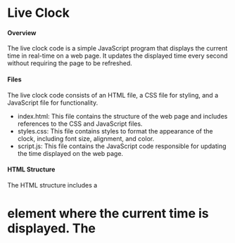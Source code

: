 # Live Clock

#### Overview
The live clock code is a simple JavaScript program that displays the current time in real-time on a web page. It updates the displayed time every second without requiring the page to be refreshed.

#### Files
The live clock code consists of an HTML file, a CSS file for styling, and a JavaScript file for functionality.
- index.html: This file contains the structure of the web page and includes references to the CSS and JavaScript files.
- styles.css: This file contains styles to format the appearance of the clock, including font size, alignment, and color.
- script.js: This file contains the JavaScript code responsible for updating the time displayed on the web page.

#### HTML Structure
The HTML structure includes a <h1> element where the current time is displayed. The <script> tag at the end of the body loads the JavaScript file to enable the functionality.

#### CSS Styles
The CSS styles define the appearance of the clock, including font size, alignment, font family, and color.

#### JavaScript Functionality
The JavaScript code fetches the current time from the system clock and updates the content of the <h1> element with the current time every second using the setInterval() function.

The showTime() function retrieves the current time, formats it, and updates the content of the <h1> element with the formatted time.

#### Usage
To use the live clock code, simply include the HTML, CSS, and JavaScript files in your web project. Make sure all files are in the same directory. When the HTML file is opened in a web browser, the current time will be displayed and updated in real-time.

#### Customization
You can customize the appearance of the clock by modifying the CSS styles in the styles.css file.
You can adjust the time format or add additional features to the clock by modifying the JavaScript code in the script.js file.

#### Dependencies
The live clock code does not have any external dependencies and relies solely on HTML, CSS, and JavaScript for functionality.

#### Compatibility
The live clock code should work on most modern web browsers that support JavaScript. It does not require any specific browser extensions or plugins.
